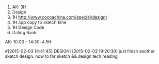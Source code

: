 1. AK: 3H
2. Design
  1. 1H http://www.cocoachina.com/special/design/
  2. 1H app copy to sketch time
  3. 1H Design Code
3. Dating Rank

AK: 10:00 - 14:30: 4.5H

#[2015-02-03 14:41:45] DESIGN!
[2015-02-03 19:20:30] just finish another sketch design. now to for sketch && design tech reading